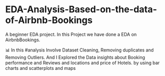 # EDA-Analysis-Based-on-the-data-of-Airbnb-Bookings
A beginner EDA project. In this Project we have done a EDA on AirbnbBookings.

📊 In this #analysis Involve Dataset Cleaning, Removing duplicates and Removing Outliers. And I Explored the Data insights about Booking performance and Reviews and locations and price of Hotels. by using bar charts and scatterplots and maps

